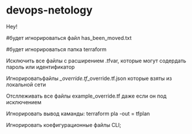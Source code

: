 # devops-netology

Hey!

#будет игнорироваться файл has_been_moved.txt

#будет игнорироваться папка terraform

Исключить все файлы с расширением .tfvar, которые могут содердать пароль или идентификатор

Игнорироватьфайлы *_override.tf*_override.tf.json которые взяты из локальной сети

Отсллеживать все файлы example_override.tf даже если он под исключением

Игнорировать вывод каманды: terraform pla -out = tfplan

Игнорировать коефигурационные файлы CLI;
